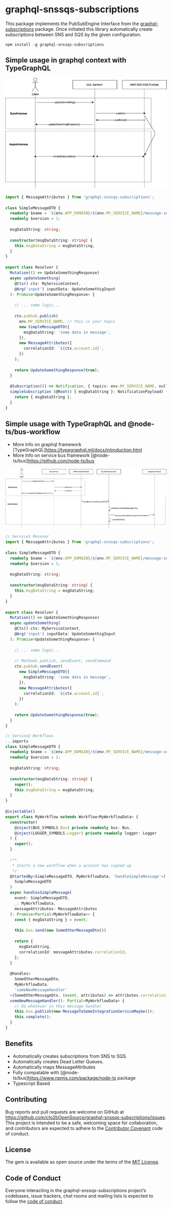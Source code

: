 # graphql-snssqs-subscriptions

This package implements the PubSubEngine Interface from the [graphql-subscriptions](https://github.com/apollographql/graphql-subscriptions) package. Once initiated this library automatically create subscriptions between SNS and SQS by the given configuration.

```
npm install -g graphql-snssqs-subscriptions
```

## Simple usage in graphql context with TypeGraphQL

![Graphql Subscriptions](./illustrations/gql.png)

```typescript
import { MessageAttributes } from 'graphql-snssqs-subscriptions';

class SimpleMessageDTO {
  readonly $name = `${env.APP_DOMAIN}/${env.MY_SERVICE_NAME}/message-subject-or-anything`;
  readonly $version = 1;

  msgDataString: string;

  constructor(msgDataString: string) {
    this.msgDataString = msgDataString;
  }
}

export class Resolver {
  Mutation(() => UpdateSomethingResponse)
  async updateSomething(
    @Ctx() ctx: MyServiceContext,
    @Arg('input') inputData: UpdateSomethigInput
  ): Promise<UpdateSomethingResponse> {

    // ... some logic...

    ctx.pubSub.publish(
      env.MY_SERVICE_NAME, // this is your topic
      new SimpleMessageDTO({
        msgDataString: 'some data in message',
      }),
      new MessageAttributes({
        correlationId: `${ctx.account.id}`,
      })
    );

    return UpdateSomethingResponse(true);
  }

  @Subscription(() => Notification, { topics: env.MY_SERVICE_NAME, nullable: true })
  simpleSubscription (@Root() { msgDataString }: NotificationPayload) {
    return { msgDataString };
  }
}
```

## Simple usage with TypeGraphQL and @node-ts/bus-workflow

- More Info on graphql framework [TypeGraphQL]https://typegraphql.ml/docs/introduction.html
- More Info on service bus framework [@node-ts/bus]https://github.com/node-ts/bus

![GraphQl and @node-ts/bus](./illustrations/sns-sqs-with-bus.png)

```typescript
// Service1 Resover
import { MessageAttributes } from 'graphql-snssqs-subscriptions';

class SimpleMessageDTO {
  readonly $name = `${env.APP_DOMAIN}/${env.MY_SERVICE_NAME}/message-subject-or-anything`;
  readonly $version = 1;

  msgDataString: string;

  constructor(msgDataString: string) {
    this.msgDataString = msgDataString;
  }
}

export class Resolver {
  Mutation(() => UpdateSomethingResponse)
  async updateSomething(
    @Ctx() ctx: MyServiceContext,
    @Arg('input') inputData: UpdateSomethigInput
  ): Promise<UpdateSomethingResponse> {

    // ... some logic...

    // Methods publish, sendEvent, sendCommand
    ctx.pubSub.sendEvent(
      new SimpleMessageDTO({
        msgDataString: 'some data in message',
      }),
      new MessageAttributes({
        correlationId: `${ctx.account.id}`,
      })
    );

    return UpdateSomethingResponse(true);
  }
}
```

```typescript
// Service2 Workflows
...imports
class SimpleMessageDTO {
  readonly $name = `${env.APP_DOMAIN}/${env.MY_SERVICE_NAME}/message-subject-or-anything`;
  readonly $version = 1;

  msgDataString: string;

  constructor(msgDataString: string) {
    super();
    this.msgDataString = msgDataString;
  }
}

@injectable()
export class MyWorkflow extends Workflow<MyWorkflowData> {
  constructor(
    @inject(BUS_SYMBOLS.Bus) private readonly bus: Bus,
    @inject(LOGGER_SYMBOLS.Logger) private readonly logger: Logger
  ) {
    super();
  }

  /**
   * Starts a new workflow when a account has signed up
   */
  @StartedBy<SimpleMessageDTO, MyWorkflowData, 'handleSimpleMessage'>(
    SimpleMessageDTO
  )
  async handlesSimpleMessage(
    event: SimpleMessageDTO,
    _: MyWorkflowData,
    messageAttributes: MessageAttributes
  ): Promise<Partial<MyWorkflowData>> {
    const { msgDataString } = event;

    this.bus.send(new SomeOtherMessageDto())

    return {
      msgDataString,
      correlationId: messageAttributes.correlationId,
    };
  }

  @Handles<
    SomeOtherMessageDto,
    MyWorkflowData,
    'someNewMessageHandler'
  >(SomeOtherMessageDto, (event, attributes) => attributes.correlationId, 'correlationId')
  someNewMessageHandler(): Partial<MyWorkflowData> {
    // Do whatever in this message handler
    this.bus.publish(new MessageToSomeIntegrationServiceMaybe());
    this.complete();
  }
}

```

## Benefits

- Automatically creates subscriptions from SNS to SQS.
- Automatically creates Dead Letter Queues.
- Automatically maps MessageAttributes
- Fully compatable with [@node-ts/bus]https://www.npmjs.com/package/node-ts package
- Typescript Based

## Contributing

Bug reports and pull requests are welcome on GitHub at https://github.com/cto2bOpenSource/graphql-snssqs-subscriptions/issues. This project is intended to be a safe, welcoming space for collaboration, and contributors are expected to adhere to the [Contributor Covenant](http://contributor-covenant.org) code of conduct.

## License

The gem is available as open source under the terms of the [MIT License](https://opensource.org/licenses/MIT).

## Code of Conduct

Everyone interacting in the graphql-snssqs-subscriptions project’s codebases, issue trackers, chat rooms and mailing lists is expected to follow the [code of conduct](https://github.com/cto2bOpenSource/graphql-snssqs-subscriptions/blob/master/CODE_OF_CONDUCT.md).
